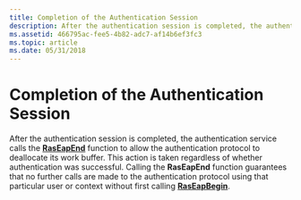 ```yaml
---
title: Completion of the Authentication Session
description: After the authentication session is completed, the authentication service calls the RasEapEnd function to allow the authentication protocol to deallocate its work buffer.
ms.assetid: 466795ac-fee5-4b82-adc7-af14b6ef3fc3
ms.topic: article
ms.date: 05/31/2018
---
```


# Completion of the Authentication Session

After the authentication session is completed, the authentication service calls the [**RasEapEnd**](https://msdn.microsoft.com/library/Aa363521(v=VS.85).aspx) function to allow the authentication protocol to deallocate its work buffer. This action is taken regardless of whether authentication was successful. Calling the **RasEapEnd** function guarantees that no further calls are made to the authentication protocol using that particular user or context without first calling [**RasEapBegin**](https://msdn.microsoft.com/library/Aa363520(v=VS.85).aspx).

 

 




